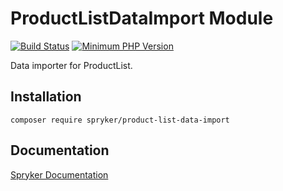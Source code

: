 # ProductListDataImport Module
[![Build Status](https://travis-ci.org/spryker/product-list-data-import.svg)](https://travis-ci.org/spryker/product-list-data-import)
[![Minimum PHP Version](https://img.shields.io/badge/php-%3E%3D%207.3-8892BF.svg)](https://php.net/)

Data importer for ProductList.

## Installation

```
composer require spryker/product-list-data-import
```

## Documentation

[Spryker Documentation](https://academy.spryker.com/developing_with_spryker/module_guide/modules.html)
